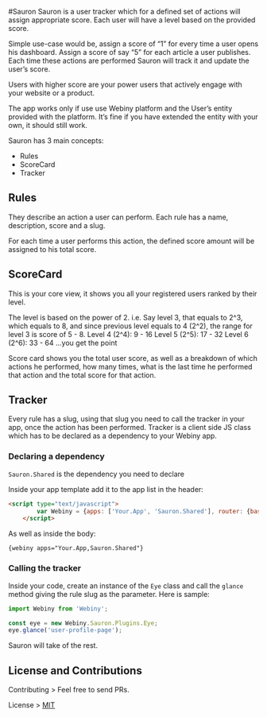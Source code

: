 #Sauron
Sauron is a user tracker  which for a defined set of actions will assign appropriate score. Each user will have a level based on the provided score.

Simple use-case would be, assign a score of “1” for every time a user opens his dashboard. Assign a score of say “5” for each article a user publishes.  Each time these actions are performed Sauron will track it and update the user’s score.

Users with higher score are your power users that actively engage with your website or a product.

The app works only if use use Webiny platform and the User’s entity provided with the platform. It’s fine if you have extended the entity with your own, it should still work.

Sauron has 3 main concepts:
* Rules
* ScoreCard
* Tracker

## Rules
They describe an action a user can perform. Each rule has a name, description, score and a slug.

For each time a user performs this action, the defined score amount will be assigned to his total score.

## ScoreCard
This is your core view, it shows you all your registered users ranked by their level.

The level is based on the power of 2.  i.e.
Say level 3, that equals to 2^3, which equals to 8, and since previous level equals to 4 (2^2), the range for level 3 is score of 5 - 8.
Level 4 (2^4): 9 - 16
Level 5 (2^5): 17 - 32
Level 6 (2^6): 33 - 64
…you get the point

Score card shows you the total user score, as well as a breakdown of which actions he performed, how many times, what is the last time he performed that action and the total score for that action.

## Tracker
Every rule has a slug, using that slug you need to call the tracker in your app, once the action has been performed. Tracker is a client side JS class which has to be declared as a dependency to your Webiny app.

### Declaring a dependency
`Sauron.Shared` is the dependency you need to declare

Inside your app template add it to the app list in the header:
```html
<script type="text/javascript">
        var Webiny = {apps: ['Your.App', 'Sauron.Shared'], router: {baseUrl: '/', title: '%s | Webiny'}};
    </script>
```

As well as inside the body:
```
{webiny apps="Your.App,Sauron.Shared"}
```

### Calling the tracker
Inside your code, create an instance of the `Eye` class and call the `glance` method giving the rule slug as the parameter. Here is sample:
```js
import Webiny from 'Webiny';

const eye = new Webiny.Sauron.Plugins.Eye;
eye.glance('user-profile-page');
```

Sauron will take of the rest.

## License and Contributions

Contributing > Feel free to send PRs.

License > [MIT](LICENSE)